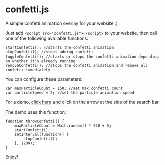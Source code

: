 # confetti.js

A simple confetti animation overlay for your website :)

Just add ```<script src="confetti.js"></script>``` to your website, then call one of the following available functions:

    startConfetti(); //starts the confetti animation
    stopConfetti(); //stops adding confetti
    toggleConfetti(); //starts or stops the confetti animation depending on whether it's already running
    removeConfetti(); //stops the confetti animation and remove all confetti immediately

You can configure these parameters:

    var maxParticleCount = 150; //set max confetti count
    var particleSpeed = 2; //set the particle animation speed

For a demo, [click here](https://feelingunlucky.today) and click on the arrow at the side of the search bar.

The demo uses this function:

    function throwConfetti() {
        maxParticleCount = Math.random() * 250 + 5;
        startConfetti();
        setInterval(function() {
            stopConfetti();
        }, 1200);
    }

Enjoy!
